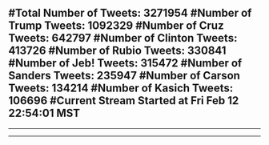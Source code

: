 #Total Number of Tweets: 3271954 
#Number of Trump Tweets: 1092329
#Number of Cruz Tweets: 642797
#Number of Clinton Tweets: 413726
#Number of Rubio Tweets: 330841
#Number of Jeb! Tweets: 315472
#Number of Sanders Tweets: 235947
#Number of Carson Tweets: 134214
#Number of Kasich Tweets: 106696
#Current Stream Started at Fri Feb 12 22:54:01 MST
---
---
---
